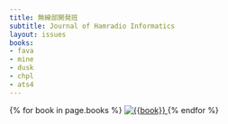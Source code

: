 ```yaml
---
title: 無線部開発班
subtitle: Journal of Hamradio Informatics
layout: issues
books:
- fava
- mine
- dusk
- chpl
- ats4
---
```


<div class='row g-2'>
	{% for book in page.books %}
		<a href='/{{book}}' class='col-md-3 col-sm-6'>
			<img src='images/{{book}}.png' class='img-thumbnail' alt='{{book}}'>
		</a>
	{% endfor %}
</div>
